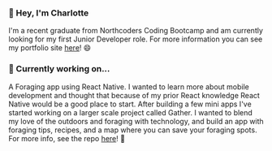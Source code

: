 ### 👋 Hey, I'm Charlotte

I'm a recent graduate from Northcoders Coding Bootcamp and am currently looking for my first Junior Developer role. For more information you can see my portfolio site <a href='https://www.charlotteianson.com/'>here</a>! 😄

### 🌱 Currently working on... 

A Foraging app using React Native. I wanted to learn more about mobile development and thought that because of my prior React knowledge React Native would be a good place to start. After building a few mini apps I've started working on a larger scale project called Gather. I wanted to blend my love of the outdoors and foraging with technology, and build an app with foraging tips, recipes, and a map where you can save your foraging spots. For more info, see the repo <a href='https://github.com/chrl0t/gather'>here</a>! 🍄

